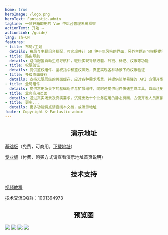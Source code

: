 ```yaml
---
home: true
heroImage: /logo.png
heroText: Fantastic-admin
tagline: 一款开箱即用的 Vue 中后台管理系统框架
actionText: 开始 →
actionLink: /guide/
lang: zh-CN
features:
- title: 布局/主题
  details: 布局与主题组合搭配，可实现共计 60 种不同风格的界面，另外主题还可根据提供的规则进行自定义扩展
- title: 路由导航
  details: 路由配置自动生成导航栏，轻松实现导航嵌套、外链、标记、权限等功能
- title: 权限验证
  details: 提供鉴权组件、鉴权指令和鉴权函数，真正实现各种场景下的权限验证
- title: 多级页面缓存
  details: 支持无限层级的页面缓存，应对各种需求场景，并提供简单易懂的 API 方便开发者快速集成
- title: 全局组件
  details: 提供常用场景下的基础组件与扩展组件，同时还提供组件快速生成工具，自动注册全局组件，提高开发效率
- title: 业务应用页面
  details: 通过真实场景及真实需求，沉淀出数十个业务应用的静态页面，方便开发人员直接使用，后续将长期更新
- title: 更多...
  details: 更多功能特点请查阅本文档，或演示地址
footer: Copyright © Fantastic-admin
---
```


<h2 align="center">演示地址</h2>

[基础版](https://hooray.gitee.io/fantastic-admin/basic)（免费，可商用，[下载地址](https://gitee.com/hooray/fantastic-admin)）

[专业版](https://hooray.gitee.io/fantastic-admin/basic)（付费，购买方式请查看演示地址首页说明）

<h2 align="center">技术支持</h2>

[视频教程](https://space.bilibili.com/3079082/channel/detail?cid=156985)

技术交流QQ群：1001394973

<h2 align="center">预览图</h2>

![](/fantastic-admin/preview1.png)
![](/fantastic-admin/preview2.png)
![](/fantastic-admin/preview3.png)
![](/fantastic-admin/preview4.png)